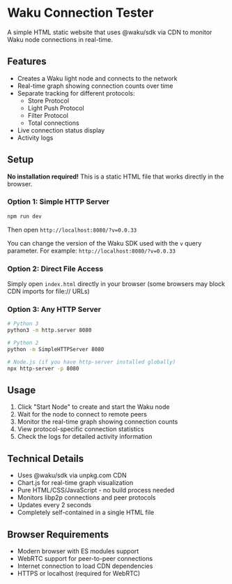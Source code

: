 # Waku Connection Tester

A simple HTML static website that uses @waku/sdk via CDN to monitor Waku node connections in real-time.

## Features

- Creates a Waku light node and connects to the network
- Real-time graph showing connection counts over time
- Separate tracking for different protocols:
  - Store Protocol
  - Light Push Protocol
  - Filter Protocol
  - Total connections
- Live connection status display
- Activity logs

## Setup

**No installation required!** This is a static HTML file that works directly in the browser.

### Option 1: Simple HTTP Server
```bash
npm run dev
```
Then open `http://localhost:8080/?v=0.0.33`

You can change the version of the Waku SDK used with the `v` query parameter.
For example: `http://localhost:8080/?v=0.0.33`

### Option 2: Direct File Access
Simply open `index.html` directly in your browser (some browsers may block CDN imports for file:// URLs)

### Option 3: Any HTTP Server
```bash
# Python 3
python3 -m http.server 8080

# Python 2
python -m SimpleHTTPServer 8080

# Node.js (if you have http-server installed globally)
npx http-server -p 8080
```

## Usage

1. Click "Start Node" to create and start the Waku node
2. Wait for the node to connect to remote peers
3. Monitor the real-time graph showing connection counts
4. View protocol-specific connection statistics
5. Check the logs for detailed activity information

## Technical Details

- Uses @waku/sdk via unpkg.com CDN
- Chart.js for real-time graph visualization
- Pure HTML/CSS/JavaScript - no build process needed
- Monitors libp2p connections and peer protocols
- Updates every 2 seconds
- Completely self-contained in a single HTML file

## Browser Requirements

- Modern browser with ES modules support
- WebRTC support for peer-to-peer connections
- Internet connection to load CDN dependencies
- HTTPS or localhost (required for WebRTC)